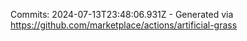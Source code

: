 Commits: 2024-07-13T23:48:06.931Z - Generated via https://github.com/marketplace/actions/artificial-grass
<br>
